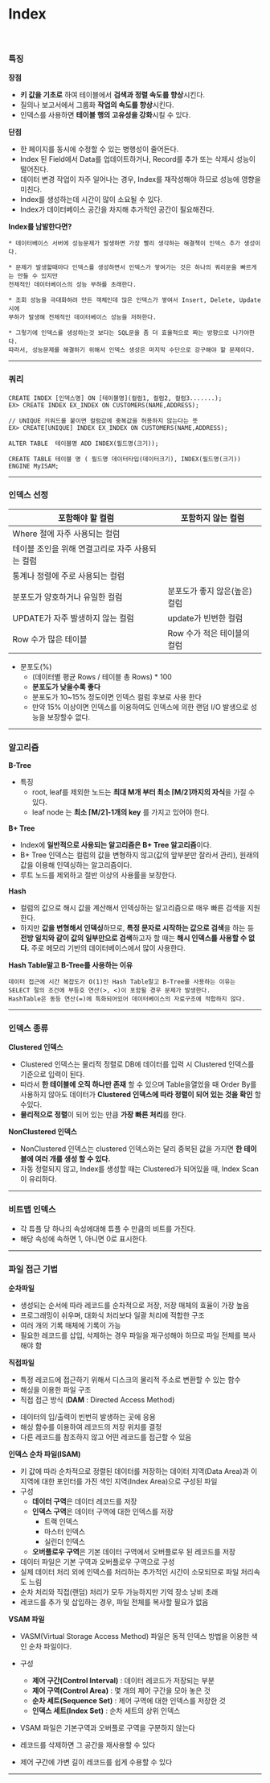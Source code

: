 # Index

<Br>

### 특징

**장점**

- **키 값을 기초로** 하여 테이블에서 **검색과 정렬 속도를 향상**시킨다.
- 질의나 보고서에서 그룹화 **작업의 속도를 향상**시킨다.
- 인덱스를 사용하면 **테이블 행의 고유성을 강화**시킬 수 있다.

**단점**

- 한 페이지를 동시에 수정할 수 있는 병행성이 줄어든다.
- Index 된 Field에서 Data를 업데이트하거나, Record를 추가 또는 삭제시 성능이 떨어진다.
- 데이터 변경 작업이 자주 일어나는 경우, Index를 재작성해야 하므로 성능에 영향을 미친다.
- Index를 생성하는데 시간이 많이 소요될 수 있다.
- Index가 데이터베이스 공간을 차지해 추가적인 공간이 필요해진다.

**Index를 남발한다면?**

```
* 데이터베이스 서버에 성능문제가 발생하면 가장 빨리 생각하는 해결책이 인덱스 추가 생성이다. 

* 문제가 발생할때마다 인덱스를 생성하면서 인덱스가 쌓여가는 것은 하나의 쿼리문을 빠르게는 만들 수 있지만
전체적인 데이터베이스의 성능 부하를 초래한다.

* 조회 성능을 극대화하려 만든 객체인데 많은 인덱스가 쌓여서 Insert, Delete, Update시에 
부하가 발생해 전체적인 데이터베이스 성능을 저하한다.

* 그렇기에 인덱스를 생성하는것 보다는 SQL문을 좀 더 효율적으로 짜는 방향으로 나가야한다. 
따라서, 성능문제를 해결하기 위해서 인덱스 생성은 마지막 수단으로 강구해야 할 문제이다.
```

---

### 쿼리

```mysql
CREATE INDEX [인덱스명] ON [테이블명](컬럼1, 컬럼2, 컬럼3.......);
EX> CREATE INDEX EX_INDEX ON CUSTOMERS(NAME,ADDRESS);

// UNIQUE 키워드를 붙이면 컬럼값에 중복값을 허용하지 않는다는 뜻
EX> CREATE[UNIQUE] INDEX EX_INDEX ON CUSTOMERS(NAME,ADDRESS); 

ALTER TABLE  테이블명 ADD INDEX(필드명(크기));

CREATE TABLE 테이블 명 ( 필드명 데이터타입(데이터크기), INDEX(필드명(크기)) ENGINE MyISAM; 
```

---

### 인덱스 선정

| 포함해야 할 컬럼                                 | 포함하지 않는 컬럼            |
| ------------------------------------------------ | ----------------------------- |
| Where 절에 자주 사용되는 컬럼                    |                               |
| 테이블 조인을 위해 연결고리로 자주 사용되는 컬럼 |                               |
| 통계나 정렬에 주로 사용되는 컬럼                 |                               |
| 분포도가 양호하거나 유일한 컬럼                  | 분포도가 좋지 않은(높은) 컬럼 |
| UPDATE가 자주 발생하지 않는 컬럼                 | update가 빈번한 컬럼          |
| Row 수가 많은 테이블                             | Row 수가 적은 테이블의 컬럼   |

* 분포도(%)
  * (데이터별 평균 Rows / 테이블 총 Rows) \* 100
  * **분포도가 낮을수록 좋다**
  * 분포도가 10~15% 정도이면 인덱스 컬럼 후보로 사용 한다
  * 만약 15% 이상이면 인덱스를 이용하여도 인덱스에 의한 랜덤 I/O 발생으로 성능을 보장할수 없다.

---

### 알고리즘

**B-Tree**

* 특징
  * root, leaf를 제외한 노드는 **최대 M개 부터 최소 ⌈M/2⌉까지의 자식**을 가질 수 있다.
  *  leaf node 는 **최소 ⌈M/2⌉-1개의 key** 를 가지고 있어야 한다.

**B+ Tree**

* Index에 **일반적으로 사용되는 알고리즘은 B+ Tree 알고리즘**이다.
* B+ Tree 인덱스는 컬럼의 값을 변형하지 않고(값의 앞부분만 잘라서 관리), 원래의 값을 이용해 인덱싱하는 알고리즘이다.
* 루트 노드를 제외하고 절반 이상의 사용률을 보장한다.

**Hash**

* 컬럼의 값으로 해시 값을 계산해서 인덱싱하는 알고리즘으로 매우 빠른 검색을 지원한다.
* 하지만 **값을 변형해서 인덱싱**하므로, **특정 문자로 시작하는 값으로 검색**을 하는 등 **전방 일치와 같이 값의 일부만으로 검색**하고자 할 때는 **해시 인덱스를 사용할 수 없다.** 주로 메모리 기반의 데이터베이스에서 많이 사용한다.

 **Hash Table말고 B-Tree를 사용하는 이유**

```
데이터 접근에 시간 복잡도가 O(1)인 Hash Table말고 B-Tree를 사용하는 이유는 
SELECT 절의 조건에 부등호 연산(>, <)이 포함될 경우 문제가 발생한다.
HashTable은 동등 연산(=)에 특화되어있어 데이터베이스의 자료구조에 적합하지 않다.
```

---

### 인덱스 종류

**Clustered 인덱스**

* Clustered 인덱스는 물리적 정렬로 DB에 데이터를 입력 시 Clustered 인덱스를 기준으로 입력이 된다.
* 따라서 **한 테이블에 오직 하나만 존재** 할 수 있으며 Table을열었을 때 Order By를 사용하지 않아도 데이터가 **Clustered 인덱스에 따라 정렬이 되어 있는 것을 확인** 할 수있다.
* **물리적으로 정렬**이 되어 있는 만큼 **가장 빠른 처리**를 한다.

**NonClustered 인덱스**

* NonClustered 인덱스는 clustered 인덱스와는 달리 중복된 값을 가지면 **한 테이블에 여러 개를 생성 할 수 있다.**
* 자동 정렬되지 않고, Index를 생성할 때는 Clustered가 되어있을 때, Index Scan이 유리하다.

---

### 비트맵 인덱스

- 각 튜플 당 하나의 속성에대해 튜플 수 만큼의 비트를 가진다.
- 해당 속성에 속하면 1, 아니면 0로 표시한다.

---

### 파일 접근 기법

**순차파일**

* 생성되는 순서에 따라 레코드를 순차적으로 저장, 저장 매체의 효율이 가장 높음
* 프로그래밍이 쉬우며, 대화식 처리보다 일괄 처리에 적합한 구조
* 여러 개의 기록 매체에 기록이 가능
* 필요한 레코드를 삽입, 삭제하는 경우 파일을 재구성해야 하므로 파일 전체를 복사해야 함

**직접파일**

* 특정 레코드에 접근하기 위해서 디스크의 물리적 주소로 변환할 수 있는 함수
* 해싱을 이용한 파일 구조
*  직접 접근 방식 (**DAM** : Directed Access Method)
  - 데이터의 입/출력이 빈번히 발생하는 곳에 응용
  - 해싱 함수를 이용하여 레코드의 저장 위치를 결정
  - 다른 레코드를 참조하지 않고 어떤 레코드를 접근할 수 있음

**인덱스 순차 파일(ISAM)**

* 키 값에 따라 순차적으로 정렬된 데이터를 저장하는 데이터 지역(Data Area)과 이 지역에 대한 포인터를 가진 색인 지역(Index Area)으로 구성된 파일
* 구성
  - **데이터 구역**은 데이터 레코드를 저장
  - **인덱스 구역**은 데이터 구역에 대한 인덱스를 저장
    - 트랙 인덱스
    - 마스터 인덱스
    - 실린더 인덱스
  - **오버플로우 구역**은 기본 데이터 구역에서 오버플로우 된 레코드를 저장
* 데이터 파일은 기본 구역과 오버플로우 구역으로 구성
* 실제 데이터 처리 외에 인덱스를 처리하는 추가적인 시간이 소모되므로 파일 처리속도 느림
* 순차 처리와 직접(랜덤) 처리가 모두 가능하지만 기억 장소 낭비 초래
* 레코드를 추가 및 삽입하는 경우, 파일 전체를 복사할 필요가 없음

**VSAM 파일**

* VASM(Virtual Storage Access Method) 파일은 동적 인덱스 방법을 이용한 색인 순차 파일이다.
* 구성
  * **제어 구간(Control Interval)** : 데이터 레코드가 저장되는 부분
  * **제어 구역(Control Area)** : 몇 개의 제어 구간을 모아 놓은 것
  * **순차 세트(Sequence Set)** : 제어 구역에 대한 인덱스를 저장한 것
  * **인덱스 세트(Index Set)** : 순차 세트의 상위 인덱스

* VSAM 파일은 기본구역과 오버플로 구역을 구분하지 않는다
* 레코드를 삭제하면 그 공간을 재사용할 수 있다
* 제어 구간에 가변 길이 레코드를 쉽게 수용할 수 있다

---

